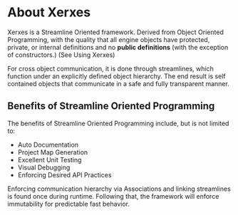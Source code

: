 # About Xerxes

Xerxes is a Streamline Oriented framework. Derived from Object Oriented Programming, with the quality that all engine objects have protected, private, or internal definitions and no **public definitions** (with the exception of constructors.) (See Using Xerxes)

For cross object communication, it is done through streamlines, which function under an explicitly defined object hierarchy. The end result is self contained objects that communicate in a safe and fully transparent manner.

## Benefits of Streamline Oriented Programming

The benefits of Streamline Oriented Programming include, but is not limited to:
* Auto Documentation
* Project Map Generation
* Excellent Unit Testing
* Visual Debugging
* Enforcing Desired API Practices

Enforcing communication hierarchy via Associations and linking streamlines is found once during runtime. Following that, the framework will enforce immutability for predictable fast behavior.
